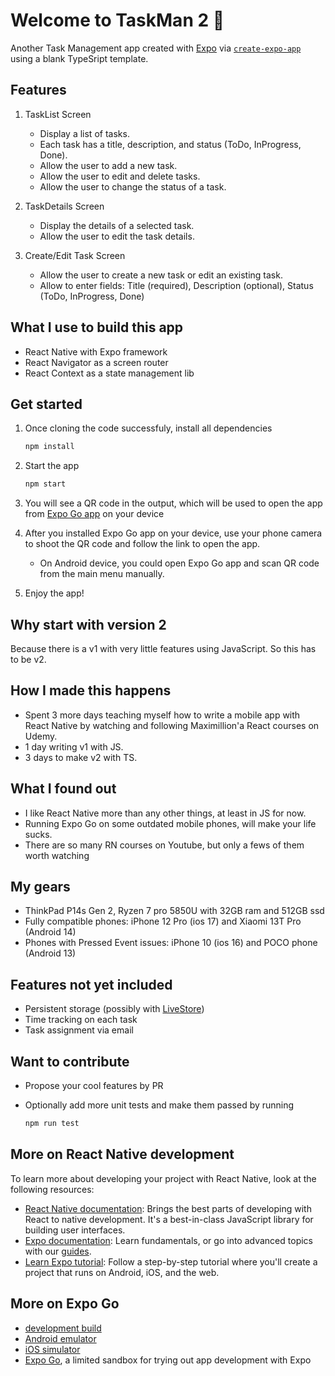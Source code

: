 # Welcome to TaskMan 2 👋

Another Task Management app created with [Expo](https://expo.dev) via [`create-expo-app`](https://www.npmjs.com/package/create-expo-app) using a blank TypeSript template.

## Features

1. TaskList Screen

   - Display a list of tasks.
   - Each task has a title, description, and status (ToDo, InProgress, Done).
   - Allow the user to add a new task.
   - Allow the user to edit and delete tasks.
   - Allow the user to change the status of a task.

2. TaskDetails Screen

   - Display the details of a selected task.
   - Allow the user to edit the task details.

3. Create/Edit Task Screen
   - Allow the user to create a new task or edit an existing task.
   - Allow to enter fields: Title (required), Description (optional), Status (ToDo, InProgress, Done)

## What I use to build this app

- React Native with Expo framework
- React Navigator as a screen router
- React Context as a state management lib

## Get started

1. Once cloning the code successfuly, install all dependencies

   ```bash
   npm install
   ```

2. Start the app

   ```bash
   npm start
   ```

3. You will see a QR code in the output, which will be used to open the app from [Expo Go app](https://expo.dev/go) on your device

4. After you installed Expo Go app on your device, use your phone camera to shoot the QR code and follow the link to open the app.

   - On Android device, you could open Expo Go app and scan QR code from the main menu manually.

5. Enjoy the app!

## Why start with version 2

Because there is a v1 with very little features using JavaScript. So this has to be v2.

## How I made this happens

- Spent 3 more days teaching myself how to write a mobile app with React Native by watching and following Maximillion'a React courses on Udemy.
- 1 day writing v1 with JS.
- 3 days to make v2 with TS.

## What I found out

- I like React Native more than any other things, at least in JS for now.
- Running Expo Go on some outdated mobile phones, will make your life sucks.
- There are so many RN courses on Youtube, but only a fews of them worth watching

## My gears

- ThinkPad P14s Gen 2, Ryzen 7 pro 5850U with 32GB ram and 512GB ssd
- Fully compatible phones: iPhone 12 Pro (ios 17) and Xiaomi 13T Pro (Android 14)
- Phones with Pressed Event issues: iPhone 10 (ios 16) and POCO phone (Android 13)

## Features not yet included

- Persistent storage (possibly with [LiveStore](https://livestore.dev/))
- Time tracking on each task
- Task assignment via email

## Want to contribute

- Propose your cool features by PR
- Optionally add more unit tests and make them passed by running

  ```bash
  npm run test
  ```

## More on React Native development

To learn more about developing your project with React Native, look at the following resources:

- [React Native documentation](https://reactnative.dev/docs/getting-started): Brings the best parts of developing with React to native development. It's a best-in-class JavaScript library for building user interfaces.
- [Expo documentation](https://docs.expo.dev/): Learn fundamentals, or go into advanced topics with our [guides](https://docs.expo.dev/guides).
- [Learn Expo tutorial](https://docs.expo.dev/tutorial/introduction/): Follow a step-by-step tutorial where you'll create a project that runs on Android, iOS, and the web.

## More on Expo Go

- [development build](https://docs.expo.dev/develop/development-builds/introduction/)
- [Android emulator](https://docs.expo.dev/workflow/android-studio-emulator/)
- [iOS simulator](https://docs.expo.dev/workflow/ios-simulator/)
- [Expo Go](https://expo.dev/go), a limited sandbox for trying out app development with Expo
